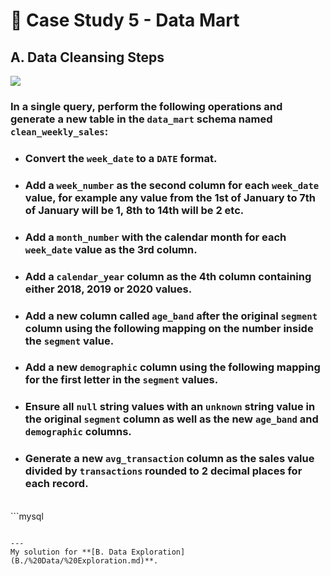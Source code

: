 # :shopping_cart: Case Study 5 - Data Mart

## A. Data Cleansing Steps

<picture>
  <img src="https://img.shields.io/badge/mysql-005C84?style=for-the-badge&logo=mysql&logoColor=white">
</picture>

### In a single query, perform the following operations and generate a new table in the `data_mart` schema named `clean_weekly_sales`:
- ### Convert the `week_date` to a `DATE` format.
- ### Add a `week_number` as the second column for each `week_date` value, for example any value from the 1st of January to 7th of January will be 1, 8th to 14th will be 2 etc.
- ### Add a `month_number` with the calendar month for each `week_date` value as the 3rd column.
- ### Add a `calendar_year` column as the 4th column containing either 2018, 2019 or 2020 values.
- ### Add a new column called `age_band` after the original `segment` column using the following mapping on the number inside the `segment` value.
- ### Add a new `demographic` column using the following mapping for the first letter in the `segment` values.
- ### Ensure all `null` string values with an `unknown` string value in the original `segment` column as well as the new `age_band` and `demographic` columns.
- ### Generate a new `avg_transaction` column as the sales value divided by `transactions` rounded to 2 decimal places for each record.

</br>
```mysql

```

---
My solution for **[B. Data Exploration](B./%20Data/%20Exploration.md)**.
